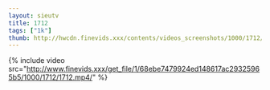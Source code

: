 ```yaml
--- 
layout: sieutv
title: 1712
tags: ["1k"]
thumb: http://hwcdn.finevids.xxx/contents/videos_screenshots/1000/1712/preview.mp4.jpg
---
```

{% include video src="http://www.finevids.xxx/get_file/1/68ebe7479924ed148617ac29325965b5/1000/1712/1712.mp4/" %} 
